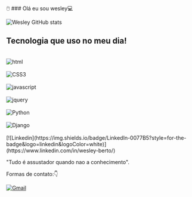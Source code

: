 
 🖱️ ### Olá eu sou wesley💻                   



 ![Wesley GitHub stats](https://github-readme-stats.vercel.app/api?username=WesleyBert)
 ## Tecnologia que uso no meu dia!

 <div style="display: inline_block"><br/>
<img align="center" alt="html" src="https://img.shields.io/badge/HTML5-E34F26?style=for-the-badge&logo=html5&logoColor=white"/>
</div><br/>

<div>
<img align="center" alt="CSS3" src=https://img.shields.io/badge/CSS3-1572B6?style=for-the-badge&logo=css3&logoColor=white/>
 </div>
 <br/>

<div>
<img align="center" alt="javascript" src=https://img.shields.io/badge/JavaScript-F7DF1E?style=for-the-badge&logo=javascript&logoColor=black/>
 </div>
 <br/>

 <div>
<img align="center" alt="jquery" src=https://img.shields.io/badge/jQuery-0769AD?style=for-the-badge&logo=jquery&logoColor=white>
 </div><br>

 <div>
<img align="center" alt="Python" src=https://img.shields.io/badge/Python-3776AB?style=for-the-badge&logo=python&logoColor=white/>
 </div><br/>

 <div>
<img align="center" alt="Django" src=	https://img.shields.io/badge/Django-092E20?style=for-the-badge&logo=django&logoColor=white/>
 </div>
 <br/>
  [![Linkedin](https://img.shields.io/badge/LinkedIn-0077B5?style=for-the-badge&logo=linkedin&logoColor=white)](https://www.linkedin.com/in/wesley-berto/)
 <br/>

 
 "Tudo é assustador quando nao a conhecimento".

 Formas de contato:👇

[![Gmail](https://img.shields.io/badge/Gmail-D14836?style=for-the-badge&logo=gmail&logoColor=white)](https://mail.google.com/mail/u/0/#inbox)
 <br/>

 <br/>
